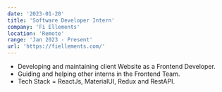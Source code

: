 ```yaml
---
date: '2023-01-20'
title: 'Software Developer Intern'
company: 'Fi Ellements'
location: 'Remote'
range: 'Jan 2023 - Present'
url: 'https://fiellements.com/'
---
```


- Developing and maintaining client Website as a Frontend Developer.
- Guiding and helping other interns in the Frontend Team.
- Tech Stack = ReactJs, MaterialUI, Redux and RestAPI.
